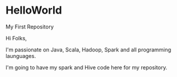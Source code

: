 # HelloWorld
My First Repository


Hi Folks,

I'm passionate on Java, Scala, Hadoop, Spark and all programming launguages.

I'm going to have my spark and Hive code here for my repository.
